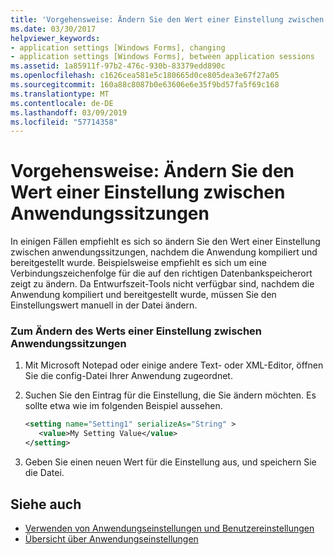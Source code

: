 ```yaml
---
title: 'Vorgehensweise: Ändern Sie den Wert einer Einstellung zwischen Anwendungssitzungen'
ms.date: 03/30/2017
helpviewer_keywords:
- application settings [Windows Forms], changing
- application settings [Windows Forms], between application sessions
ms.assetid: 1a85911f-97b2-476c-930b-83379edd890c
ms.openlocfilehash: c1626cea581e5c180665d0ce805dea3e67f27a05
ms.sourcegitcommit: 160a88c8087b0e63606e6e35f9bd57fa5f69c168
ms.translationtype: MT
ms.contentlocale: de-DE
ms.lasthandoff: 03/09/2019
ms.locfileid: "57714358"
---
```

# <a name="how-to-change-the-value-of-a-setting-between-application-sessions"></a>Vorgehensweise: Ändern Sie den Wert einer Einstellung zwischen Anwendungssitzungen
In einigen Fällen empfiehlt es sich so ändern Sie den Wert einer Einstellung zwischen anwendungssitzungen, nachdem die Anwendung kompiliert und bereitgestellt wurde. Beispielsweise empfiehlt es sich um eine Verbindungszeichenfolge für die auf den richtigen Datenbankspeicherort zeigt zu ändern. Da Entwurfszeit-Tools nicht verfügbar sind, nachdem die Anwendung kompiliert und bereitgestellt wurde, müssen Sie den Einstellungswert manuell in der Datei ändern.  
  
### <a name="to-change-the-value-of-a-setting-between-application-sessions"></a>Zum Ändern des Werts einer Einstellung zwischen Anwendungssitzungen  
  
1.  Mit Microsoft Notepad oder einige andere Text- oder XML-Editor, öffnen Sie die config-Datei Ihrer Anwendung zugeordnet.  
  
2.  Suchen Sie den Eintrag für die Einstellung, die Sie ändern möchten. Es sollte etwa wie im folgenden Beispiel aussehen.  
  
    ```xml  
    <setting name="Setting1" serializeAs="String" >  
       <value>My Setting Value</value>  
    </setting>  
    ```  
  
3.  Geben Sie einen neuen Wert für die Einstellung aus, und speichern Sie die Datei.  
  
## <a name="see-also"></a>Siehe auch
- [Verwenden von Anwendungseinstellungen und Benutzereinstellungen](using-application-settings-and-user-settings.md)
- [Übersicht über Anwendungseinstellungen](application-settings-overview.md)
